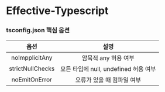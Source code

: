 # Effective-Typescript

### tsconfig.json 핵심 옵션

|옵션|설명|
|:---:|:---:|
|noImpplicitAny|암묵적 any 허용 여부|
|strictNullChecks|모든 타입에 null, undefined 허용 여부|
|noEmitOnError|오류가 있을 때 컴파일 여부|

